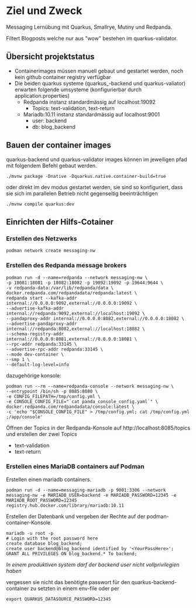 # Ziel und Zweck

Messaging Lernübung mit Quarkus, Smallrye, Mutiny und Redpanda.

Filtert Blogposts welche nur aus "wow" bestehen im quarkus-validator.

## Übersicht projektstatus

- Containerimages müssen manuell gebaut und gestartet werden, noch kein github container registry verfügbar
- Die beiden quarkus systeme (quarkus_-backend und quarkus-valiator) erwarten folgende umsysteme (konfigurierbar durch application.properties)
  - Redpanda instanz standardmässig auf localhost:19092
    - Topics: text-validation, text-return
  - Mariadb:10.11 instanz standardmässig auf localhost:9001
    - user: backend
    - db: blog_backend

## Bauen der container images

quarkus-backend und quarkus-validator images können im jeweiligen pfad mit folgendem Befehl gebaut werden.

```
./mvnw package -Dnative -Dquarkus.native.container-build=true
```

oder direkt im dev modus gestartet werden, sie sind so konfiguriert, dass sie sich im parallelen Betrieb nicht gegenseitig beeinträchtigen

```
./mvnw compile quarkus:dev
```

## Einrichten der Hilfs-Cotainer

### Erstellen des Netzwerks

```
podman network create messaging-nw
```

### Erstellen des Redpanda message brokers

```
podman run -d --name=redpanda --network messaging-nw \
-p 18081:18081 -p 18082:18082 -p 19092:19092 -p 19644:9644 \
-v redpanda-data:/var/lib/redpanda/data \
docker.redpanda.com/redpandadata/redpanda:latest \
redpanda start --kafka-addr internal://0.0.0.0:9092,external://0.0.0.0:19092 \
--advertise-kafka-addr internal://redpanda:9092,external://localhost:19092 \
--pandaproxy-addr internal://0.0.0.0:8082,external://0.0.0.0:18082 \
--advertise-pandaproxy-addr internal://redpanda:8082,external://localhost:18082 \
--schema-registry-addr internal://0.0.0.0:8081,external://0.0.0.0:18081 \
--rpc-addr redpanda:33145 \
--advertise-rpc-addr redpanda:33145 \
--mode dev-container \
--smp 1 \
--default-log-level=info
```

dazugehörige konsole:

```
podman run --rm --name=redpanda-console --network messaging-nw \
--entrypoint /bin/sh -p 8085:8080 \
-e CONFIG_FILEPATH=/tmp/config.yml \
-e CONSOLE_CONFIG_FILE="`cat panda_console_config.yaml`" \
docker.redpanda.com/redpandadata/console:latest \
-c 'echo "$CONSOLE_CONFIG_FILE" > /tmp/config.yml; cat /tmp/config.yml ;/app/console'
```

Öffnen der Topics in der Redpanda-Konsole auf http://localhost:8085/topics und erstellen der zwei Topics

- text-validation
- text-return

### Erstellen eines MariaDB containers auf Podman

Erstellen einen mariadb containers.

```
podman run -d --name=messaging-mariadb -p 9001:3306 --network messaging-nw -e MARIADB_USER=backend -e MARIADB_PASSWORD=12345 -e MARIADB_ROOT_PASSWORD=12345 registry.hub.docker.com/library/mariadb:10.11
```

Erstellen der Datenbank und vergeben der Rechte auf der podman-container-Konsole.

```
mariadb -u root -p
# Login with the root password here
create database blog_backend;
create user backend@blog_backend identified by '<YourPassHere>';
GRANT ALL PRIVILEGES ON blog_backend.* To backend;
```

*In einem produktiven system darf der backend user nicht vollprivilegien haben*

vergessen sie nicht das benötigte passwort für den quarkus-backend-container zu setzten in einem env-file oder per

```
export QUARKUS_DATASOURCE_PASSWORD=12345
```